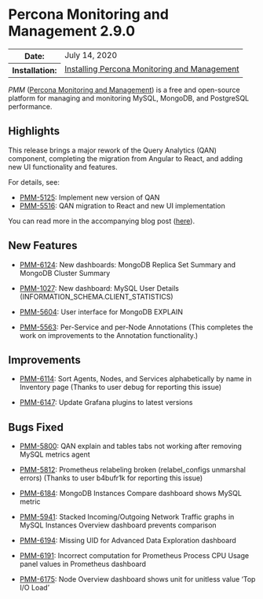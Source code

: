 # Percona Monitoring and Management 2.9.0

<table class="docutils field-list" frame="void" rules="none">
  <colgroup>
    <col class="field-name">
    <col class="field-body">
  </colgroup>
  <tbody valign="top">
    <tr class="field-odd field">
      <th class="field-name">Date:</th>
      <td class="field-body">July 14, 2020</td>
    </tr>
    <tr class="field-even field">
      <th class="field-name">Installation:</th>
      <td class="field-body">
        <a class="reference external" href="https://www.percona.com/doc/percona-monitoring-and-management/2.x/install/index-server.html">Installing Percona Monitoring and Management</a></td>
    </tr>
  </tbody>
</table>

*PMM* ([Percona Monitoring and Management](../)) is a free and open-source platform for managing and monitoring MySQL, MongoDB, and PostgreSQL
performance.

## Highlights

This release brings a major rework of the Query Analytics (QAN) component, completing the migration from Angular to React, and adding new UI functionality and features.

For details, see:

* [PMM-5125](https://jira.percona.com/browse/PMM-5125): Implement new version of QAN
* [PMM-5516](https://jira.percona.com/browse/PMM-5516): QAN migration to React and new UI implementation

You can read more in the accompanying blog post ([here](https://www.percona.com/blog/2020/07/16/improvements-to-query-analytics-qan-component-of-percona-monitoring-and-management/)).

## New Features

* [PMM-6124](https://jira.percona.com/browse/PMM-6124): New dashboards: MongoDB Replica Set Summary and MongoDB Cluster Summary

* [PMM-1027](https://jira.percona.com/browse/PMM-1027): New dashboard: MySQL User Details (INFORMATION_SCHEMA.CLIENT_STATISTICS)

* [PMM-5604](https://jira.percona.com/browse/PMM-5604): User interface for MongoDB EXPLAIN

* [PMM-5563](https://jira.percona.com/browse/PMM-5563): Per-Service and per-Node Annotations (This completes the work on improvements to the Annotation functionality.)

## Improvements

* [PMM-6114](https://jira.percona.com/browse/PMM-6114): Sort Agents, Nodes, and Services alphabetically by name in Inventory page (Thanks to user debug for reporting this issue)

* [PMM-6147](https://jira.percona.com/browse/PMM-6147): Update Grafana plugins to latest versions

## Bugs Fixed

* [PMM-5800](https://jira.percona.com/browse/PMM-5800): QAN explain and tables tabs not working after removing MySQL metrics agent

* [PMM-5812](https://jira.percona.com/browse/PMM-5812): Prometheus relabeling broken (relabel_configs unmarshal errors) (Thanks to user b4bufr1k for reporting this issue)

* [PMM-6184](https://jira.percona.com/browse/PMM-6184): MongoDB Instances Compare dashboard shows MySQL metric

* [PMM-5941](https://jira.percona.com/browse/PMM-5941): Stacked Incoming/Outgoing Network Traffic graphs in MySQL Instances Overview dashboard prevents comparison

* [PMM-6194](https://jira.percona.com/browse/PMM-6194): Missing UID for Advanced Data Exploration dashboard

* [PMM-6191](https://jira.percona.com/browse/PMM-6191): Incorrect computation for Prometheus Process CPU Usage panel values in Prometheus dashboard

* [PMM-6175](https://jira.percona.com/browse/PMM-6175): Node Overview dashboard shows unit for unitless value ‘Top I/O Load’
